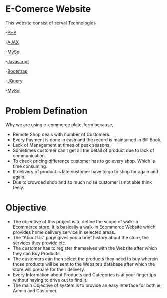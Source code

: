 # E-Comerce Website 

This website consist of serval Technologies

-[PHP](https://www.php.net/)

-[AJAX](https://www.w3schools.com/xml/ajax_intro.asp)

-[MySql](https://www.mysql.com/)

-[Javascript](https://www.w3schools.com/js/)

-[Bootstrap](https://getbootstrap.com/)

-[JQuery](https://jquery.com/)

-[MySql](https://mysql.com/)

# Problem Defination 

Why we are using e-commerce plate-form because, 
- Remote Shop deals with number of Customers.
- Every Payment is done in cash and the record is maintained in Bill Book.
- Lack of Management at times of peak seasons. 
- Sometimes customer can’t get all the detail of product due to lack of communication. 
- To check pricing difference customer has to go every shop. Which is time consuming.
- If delivery of product is late customer have to go to shop for again and again.
- Due to crowded shop and so much noise customer is not able think feely. 

# Objective 
- The objective of this project is to define the scope of walk-in Ecommerce store. It is basically a walk-in Ecommerce Website which provides home delivery service in selected areas. 
- The “About Us” page gives you a brief history about the store, the services they provide etc.
- The customer has to register themselves with the Website after which they can Buy Products.
- The customers can then select the products they need to buy wherein those products will be sent to the Website’s database after which the store will prepare for their delivery. 
- Every Information about Products and Categories is at your fingertips without having to drive out to find it.
- The main Objective of system is to provide an easy Interface for both ie, Admin and Customer. 
 
 
